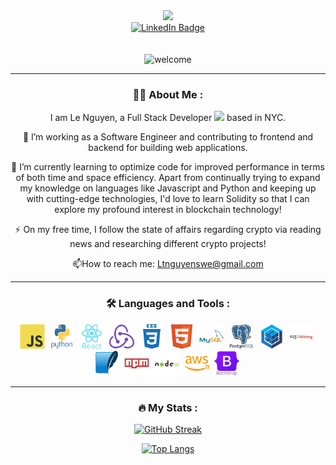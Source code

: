 <div id="header" align="center">
  <img src="https://media.giphy.com/media/eg4q8ka6zQuQ2qgKwe/giphy.gif" width="250"/>
  <div id="badges">
    <a href="https://www.linkedin.com/in/le-nguyen-mbs">
      <img src="https://img.shields.io/badge/LinkedIn-blue?style=for-the-badge&logo=linkedin&logoColor=white" alt="LinkedIn Badge"/>
    </a>
  </div>
  <img src="https://komarev.com/ghpvc/?username=ltnguyen517&style=flat-square&color=blue" alt=""/>
</div>
<br/>

<div align="center">
  <img src="https://readme-typing-svg.demolab.com? font=Fira+Code&weight=450&size=25&duration=2250&pause=1000&width=590&lines=Bringing+a+Unique+Perspective+to+Tech!" alt="welcome")>
</div>

---

<div align="center">

### :technologist: About Me :
I am Le Nguyen, a Full Stack Developer <img src="https://media.giphy.com/media/WUlplcMpOCEmTGBtBW/giphy.gif" width="30"> based in NYC.

:telescope: I’m working as a Software Engineer and contributing to frontend and backend for building web applications.

:seedling: I’m currently learning to optimize code for improved performance in terms of both time and space efficiency. Apart from continually trying to expand my knowledge on languages like Javascript and Python and keeping up with cutting-edge technologies, I'd love to learn Solidity so that I can explore my profound interest in blockchain technology! 

:zap: On my free time, I follow the state of affairs regarding crypto via reading news and researching different crypto projects!

:mailbox:How to reach me:
Ltnguyenswe@gmail.com

</div>  
  
---

<div align="center">

### :hammer_and_wrench: Languages and Tools :

<div>
   <img src="https://github.com/devicons/devicon/blob/master/icons/javascript/javascript-original.svg" title="JavaScript" alt="JavaScript" width="40" height="40"/>&nbsp;
  <img src="https://github.com/devicons/devicon/blob/master/icons/python/python-original-wordmark.svg" title="Python" alt="Python" width="40" height="40"/>&nbsp;
  <img src="https://github.com/devicons/devicon/blob/master/icons/react/react-original-wordmark.svg" title="React" alt="React" width="40" height="40"/>&nbsp;
  <img src="https://github.com/devicons/devicon/blob/master/icons/redux/redux-original.svg" title="Redux" alt="Redux " width="40" height="40"/>&nbsp;
  <img src="https://github.com/devicons/devicon/blob/master/icons/css3/css3-plain-wordmark.svg"  title="CSS3" alt="CSS" width="40" height="40"/>&nbsp;
  <img src="https://github.com/devicons/devicon/blob/master/icons/html5/html5-original.svg" title="HTML5" alt="HTML" width="40" height="40"/>&nbsp;
  <img src="https://github.com/devicons/devicon/blob/master/icons/mysql/mysql-original-wordmark.svg" title="MySQL"  alt="MySQL" width="40" height="40"/>&nbsp;
  <img src="https://github.com/devicons/devicon/blob/master/icons/postgresql/postgresql-original-wordmark.svg" title="PostgreSQL" alt="PostgreSQL" width="40" height="40"/>&nbsp;
  <img src="https://github.com/devicons/devicon/blob/master/icons/sequelize/sequelize-original.svg" title="Sequelize" alt="Sequelize" width="40" height="40"/>&nbsp;
  <img src="https://github.com/devicons/devicon/blob/master/icons/sqlalchemy/sqlalchemy-original-wordmark.svg" title="SQLAlchemy" alt="SQLAlchemy" width="40" height="40"/>&nbsp;
  <img src="https://github.com/devicons/devicon/blob/master/icons/sqlite/sqlite-original.svg" title="SQLite" alt="SQLite" width="40" height="40"/>&nbsp;
  <img src="https://github.com/devicons/devicon/blob/master/icons/npm/npm-original-wordmark.svg" title="NPM" alt="NPM" width="40" height="40"/>&nbsp;
  <img src="https://github.com/devicons/devicon/blob/master/icons/nodejs/nodejs-original-wordmark.svg" title="NodeJS" alt="NodeJS" width="40" height="40"/>&nbsp;
  <img src="https://github.com/devicons/devicon/blob/master/icons/amazonwebservices/amazonwebservices-plain-wordmark.svg" title="AWS" alt="AWS" width="40" height="40"/>&nbsp;
  <img src="https://github.com/devicons/devicon/blob/master/icons/bootstrap/bootstrap-original-wordmark.svg" title="Bootstrap" alt="Bootstrap" width="40"   height="40"/>&nbsp;
</div>
  
</div>  
  
---

<div align="center">

### :fire: My Stats :
  
[![GitHub Streak](http://github-readme-streak-stats.herokuapp.com?user=ltnguyen517&theme=dark&background=000000)](https://git.io/streak-stats)

[![Top Langs](https://github-readme-stats.vercel.app/api/top-langs/?username=ltnguyen517&layout=compact&theme=vision-friendly-dark)](https://github.com/anuraghazra/github-readme-stats)

</div>
